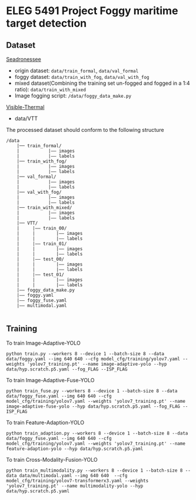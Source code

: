 # ELEG 5491 Project Foggy maritime target detection 

## Dataset
[Seadronessee](https://seadronessee.cs.uni-tuebingen.de/)
- origin dataset: <code>data/train_formal</code>, <code>data/val_formal</code>
- foggy dataset: <code>data/train_with_fog</code>, <code>data/val_with_fog</code>
- mixed dataset(Combining the training set un-fogged and fogged in a 1:4 ratio): <code>data/train_with_mixed</code>
- Image fogging script: <code>/data/foggy_data_make.py</code>

[Visible-Thermal](https://arxiv.org/abs/2406.14482)
- data/VTT

The processed dataset should conform to the following structure
```
/data
    |── train_formal/
    |           |—— images
    |           |—— labels
    |── train_with_fog/
    |           |—— images
    |           |—— labels
    |── val_formal/
    |           |—— images
    |           |—— labels
    |── val_with_fog/
    |           |—— images
    |           |—— labels
    |── train_with_mixed/
    |           |—— images
    |           |—— labels
    |── VTT/
    |     |—— train_00/
    |     |        |—— images
    |     |        |—— labels
    |     |—— train_01/
    |     |        |—— images
    |     |        |—— labels
    |     |—— test_00/
    |     |        |—— images
    |     |        |—— labels
    |     |—— test_01/
    |     |        |—— images
    |     |        |—— labels
    |—— foggy_data_make.py
    |—— foggy.yaml
    |—— foggy_fuse.yaml
    |—— multimodal.yaml
    

```
## Training
To train Image-Adaptive-YOLO
```
python train.py --workers 8 --device 1 --batch-size 8 --data data/foggy.yaml --img 640 640 --cfg model_cfg/training/yolov7.yaml --weights 'yolov7_training.pt' --name image-adaptive-yolo --hyp data/hyp.scratch.p5.yaml --fog_FLAG --ISP_FLAG
```

To train Image-Adaptive-Fuse-YOLO 
```
python train_fuse.py --workers 8 --device 1 --batch-size 8 --data data/foggy_fuse.yaml --img 640 640 --cfg model_cfg/training/yolov7.yaml --weights 'yolov7_training.pt' --name image-adaptive-fuse-yolo --hyp data/hyp.scratch.p5.yaml --fog_FLAG --ISP_FLAG
```

To train Feature-Adaption-YOLO
```
python train_adaption.py --workers 8 --device 1 --batch-size 8 --data data/foggy_fuse.yaml --img 640 640 --cfg model_cfg/training/yolov7.yaml --weights 'yolov7_training.pt' --name feature-adaption-yolo --hyp data/hyp.scratch.p5.yaml
```

To train Cross-Modality-Fusion-YOLO
```
python train_multimodality.py --workers 8 --device 1 --batch-size 8 --data data/multimodal.yaml --img 640 640  --cfg model_cfg/training/yolov7-transformerx3.yaml --weights 'yolov7_training.pt' --name multimodality-yolo --hyp data/hyp.scratch.p5.yaml
```



